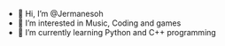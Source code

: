 - 👋 Hi, I’m @Jermanesoh
- 👀 I’m interested in Music, Coding and games
- 🌱 I’m currently learning Python and C++ programming

<!---
Jermanesoh/Jermanesoh is a ✨ special ✨ repository because its `README.md` (this file) appears on your GitHub profile.
You can click the Preview link to take a look at your changes.
--->
